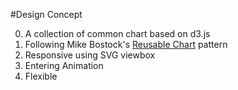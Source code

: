 #Design Concept

0. A collection of common chart based on d3.js
1. Following Mike Bostock's [Reusable Chart](http://bost.ocks.org/mike/chart/) pattern
2. Responsive using SVG viewbox
3. Entering Animation
4. Flexible
